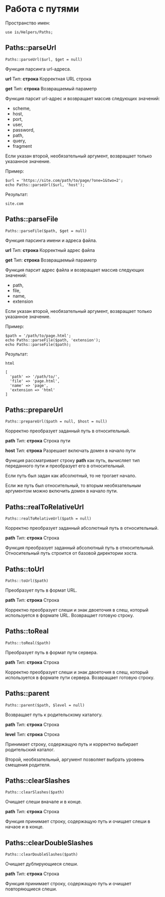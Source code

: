 # Работа с путями

Пространство имен:

    use is/Helpers/Paths;

## Paths::parseUrl

    Paths::parseUrl($url, $get = null)

Функция парсинга url-адреса.

**url**
Тип: **строка**
Корректная URL строка

**get**
Тип: **строка**
Возвращаемый параметр

Функция парсит url-адрес и возвращает массив следующих значений:

* scheme,
* host,
* port,
* user,
* password,
* path,
* query,
* fragment

Если указан второй, необязательный аргумент, возвращает только указанное значение.

Пример:

    $url = 'https://site.com/path/to/page/?one=1&two=2';
    echo Paths::parseUrl($url, 'host');

Результат:

    site.com

## Paths::parseFile

    Paths::parseFile($path, $get = null)

Функция парсинга имени и адреса файла.

**url**
Тип: **строка**
Корректный адрес файла

**get**
Тип: **строка**
Возвращаемый параметр

Функция парсит адрес файла и возвращает массив следующих значений:

* path,
* file,
* name,
* extension

Если указан второй, необязательный аргумент, возвращает только указанное значение.

Пример:

    $path = '/path/to/page.html';
    echo Paths::parseFile($path, 'extension');
    echo Paths::parseFile($path);

Результат:

    html
    
    [
      'path' => '/path/to/',
      'file' => 'page.html',
      'name' => 'page',
      'extension => 'html'
    ]

## Paths::prepareUrl

    Paths::prepareUrl($path = null, $host = null)

Корректно преобразует заданный путь в относительный.

**path**
Тип: **строка**
Строка пути

**host**
Тип: **строка**
Разрешает включать домен в начало пути

Функция рассматривает строку **path** как путь, вычисляет тип переданного пути и преобразует его в относительный.

Если путь был задан как абсолютный, то не трогает начало.

Если же путь был относительный, то вторым необязательным аргументом можно включить домен в начало пути.

## Paths::realToRelativeUrl

    Paths::realToRelativeUrl($path = null)

Корректно преобразует заданный абсолютный путь в относительный.

**path**
Тип: **строка**
Строка

Функция преобразует заданный абсолютный путь в относительный. Относительный путь строится от базовой директории хоста.

## Paths::toUrl

    Paths::toUrl($path)

Преобразует путь в формат URL.

**path**
Тип: **строка**
Строка

Корректно преобразует слеши и знак двоеточия в слеш, который используется в формате URL. Возвращает готовую строку.

## Paths::toReal

    Paths::toReal($path)

Преобразует путь в формат пути сервера.

**path**
Тип: **строка**
Строка

Корректно преобразует слеши и знак двоеточия в слеш, который используется в формате пути сервера. Возвращает готовую строку.

## Paths::parent

    Paths::parent($path, $level = null)

Возвращает путь к родительскому каталогу.

**path**
Тип: **строка**
Строка

**level**
Тип: **строка**
Строка

Принимает строку, содержащую путь и корректно выбирает родительский каталог.

Второй, необязательный, аргумент позволяет выбрать уровень смещения родителя.

## Paths::clearSlashes

    Paths::clearSlashes($path)

Очищает слеши вначале и в конце.

**path**
Тип: **строка**
Строка

Функция принимает строку, содержащую путь и очищает слеши в начаое и в конце.

## Paths::clearDoubleSlashes

    Paths::clearDoubleSlashes($path)

Очищает дублирующиеся слеши.

**path**
Тип: **строка**
Строка

Функция принимает строку, содержащую путь и очищает повторяющиеся слеши.
